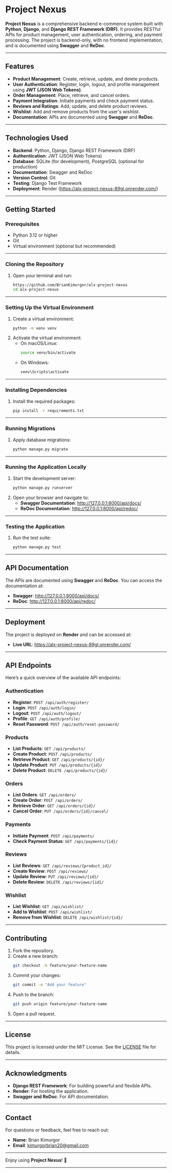 
# **Project Nexus**

**Project Nexus** is a comprehensive backend e-commerce system built with **Python**, **Django**, and **Django REST Framework (DRF)**. It provides RESTful APIs for product management, user authentication, ordering, and payment processing. The project is backend-only, with no frontend implementation, and is documented using **Swagger** and **ReDoc**.

---

## **Features**
- **Product Management**: Create, retrieve, update, and delete products.
- **User Authentication**: Register, login, logout, and profile management using **JWT (JSON Web Tokens)**.
- **Order Management**: Place, retrieve, and cancel orders.
- **Payment Integration**: Initiate payments and check payment status.
- **Reviews and Ratings**: Add, update, and delete product reviews.
- **Wishlist**: Add and remove products from the user's wishlist.
- **Documentation**: APIs are documented using **Swagger** and **ReDoc**.

---

## **Technologies Used**
- **Backend**: Python, Django, Django REST Framework (DRF)
- **Authentication**: JWT (JSON Web Tokens)
- **Database**: SQLite (for development), PostgreSQL (optional for production)
- **Documentation**: Swagger and ReDoc
- **Version Control**: Git
- **Testing**: Django Test Framework
- **Deployment**: Render (https://alx-project-nexus-89gl.onrender.com/)

---

## **Getting Started**

### **Prerequisites**
- Python 3.12 or higher
- Git
- Virtual environment (optional but recommended)

---

### **Cloning the Repository**
1. Open your terminal and run:
   ```bash
   https://github.com/BrianKimurgor/alx-project-nexus
   cd alx-project-nexus
   ```

---

### **Setting Up the Virtual Environment**
1. Create a virtual environment:
   ```bash
   python -m venv venv
   ```
2. Activate the virtual environment:
   - On macOS/Linux:
     ```bash
     source venv/bin/activate
     ```
   - On Windows:
     ```bash
     venv\Scripts\activate
     ```

---

### **Installing Dependencies**
1. Install the required packages:
   ```bash
   pip install -r requirements.txt
   ```

---

### **Running Migrations**
1. Apply database migrations:
   ```bash
   python manage.py migrate
   ```

---

### **Running the Application Locally**
1. Start the development server:
   ```bash
   python manage.py runserver
   ```
2. Open your browser and navigate to:
   - **Swagger Documentation**: http://127.0.0.1:8000/api/docs/
   - **ReDoc Documentation**: http://127.0.0.1:8000/api/redoc/

---

### **Testing the Application**
1. Run the test suite:
   ```bash
   python manage.py test
   ```

---

## **API Documentation**
The APIs are documented using **Swagger** and **ReDoc**. You can access the documentation at:
- **Swagger**: http://127.0.0.1:8000/api/docs/
- **ReDoc**: http://127.0.0.1:8000/api/redoc/

---

## **Deployment**
The project is deployed on **Render** and can be accessed at:
- **Live URL**: https://alx-project-nexus-89gl.onrender.com/

---

## **API Endpoints**
Here’s a quick overview of the available API endpoints:

### **Authentication**
- **Register**: `POST /api/auth/register/`
- **Login**: `POST /api/auth/login/`
- **Logout**: `POST /api/auth/logout/`
- **Profile**: `GET /api/auth/profile/`
- **Reset Password**: `POST /api/auth/reset-password/`

### **Products**
- **List Products**: `GET /api/products/`
- **Create Product**: `POST /api/products/`
- **Retrieve Product**: `GET /api/products/{id}/`
- **Update Product**: `PUT /api/products/{id}/`
- **Delete Product**: `DELETE /api/products/{id}/`

### **Orders**
- **List Orders**: `GET /api/orders/`
- **Create Order**: `POST /api/orders/`
- **Retrieve Order**: `GET /api/orders/{id}/`
- **Cancel Order**: `PUT /api/orders/{id}/cancel/`

### **Payments**
- **Initiate Payment**: `POST /api/payments/`
- **Check Payment Status**: `GET /api/payments/{id}/`

### **Reviews**
- **List Reviews**: `GET /api/reviews/{product_id}/`
- **Create Review**: `POST /api/reviews/`
- **Update Review**: `PUT /api/reviews/{id}/`
- **Delete Review**: `DELETE /api/reviews/{id}/`

### **Wishlist**
- **List Wishlist**: `GET /api/wishlist/`
- **Add to Wishlist**: `POST /api/wishlist/`
- **Remove from Wishlist**: `DELETE /api/wishlist/{id}/`

---

## **Contributing**
1. Fork the repository.
2. Create a new branch:
   ```bash
   git checkout -b feature/your-feature-name
   ```
3. Commit your changes:
   ```bash
   git commit -m "Add your feature"
   ```
4. Push to the branch:
   ```bash
   git push origin feature/your-feature-name
   ```
5. Open a pull request.

---

## **License**
This project is licensed under the MIT License. See the [LICENSE](LICENSE) file for details.

---

## **Acknowledgments**
- **Django REST Framework**: For building powerful and flexible APIs.
- **Render**: For hosting the application.
- **Swagger and ReDoc**: For API documentation.

---

## **Contact**
For questions or feedback, feel free to reach out:
- **Name**: Brian Kimurgor
- **Email**: kimurgorbrian20@gmail.com

---

Enjoy using **Project Nexus**! 🚀

---